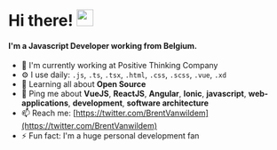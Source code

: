 # Hi there! <img src="https://raw.githubusercontent.com/MartinHeinz/MartinHeinz/master/wave.gif" width="30px">


#### I'm a Javascript Developer working from Belgium.

- 🏢 I'm currently working at Positive Thinking Company
- ⚙️ I use daily: `.js`, `.ts`, `.tsx`, `.html`, `.css`, `.scss`, `.vue`, `.xd`
- 🌱 Learning all about **Open Source**
- 💬 Ping me about **VueJS**, **ReactJS**, **Angular**, **Ionic**, **javascript**, **web-applications**, **development**, **software architecture**
- 📫 Reach me: [https://twitter.com/BrentVanwildem](https://twitter.com/BrentVanwildem)
- ⚡️ Fun fact: I'm a huge personal development fan
